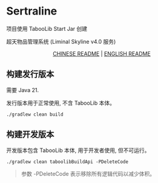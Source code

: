 # Sertraline

项目使用 TabooLib Start Jar 创建

超天物品管理系统 (Liminal Skyline v4.0 服务)

<div align="center">

[CHINESE README](README-ZH.md) | [ENGLISH README](README-EN.md)

</div>

## 构建发行版本

需要 Java 21.

发行版本用于正常使用, 不含 TabooLib 本体。

```
./gradlew clean build
```

## 构建开发版本

开发版本包含 TabooLib 本体, 用于开发者使用, 但不可运行。

```
./gradlew clean taboolibBuildApi -PDeleteCode
```

> 参数 -PDeleteCode 表示移除所有逻辑代码以减少体积。

